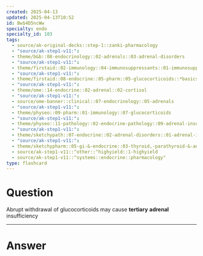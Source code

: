 ```yaml
---
created: 2025-04-13
updated: 2025-04-13T10:52
id: Bw$4D5ncWw
specialty: endo
specialty_id: 103
tags:
  - source/ak-original-decks::step-1::zanki-pharmacology
  - "source/ak-step1-v11:": 
  - theme/b&b::08-endocrinology::02-adrenals::03-adrenal-disorders
  - "source/ak-step1-v11:": 
  - theme/firstaid::02-immunology::04-immunosuppressants::01-immunosuppressants::glucocorticoids
  - "source/ak-step1-v11:": 
  - theme/firstaid::08-endocrine::05-pharm::05-glucocorticoids::*basics
  - "source/ak-step1-v11:": 
  - theme/ome::14-endocrine::02-adrenal::02-cortisol
  - "source/ak-step1-v11:": 
  - source/ome-banner::clinical::07-endocrinology::05-adrenals
  - "source/ak-step1-v11:": 
  - theme/physeo::09-pharm::01-immunology::07-glucocorticoids
  - "source/ak-step1-v11:": 
  - theme/physeo::11-pathology::02-endocrine-pathology::09-adrenal-insuffeiciency
  - "source/ak-step1-v11:": 
  - theme/sketchypath::07-endocrine::02-adrenal-disorders::01-adrenal-insufficiency
  - "source/ak-step1-v11:": 
  - theme/sketchypharm::05-gi-&-endocrine::03-thyroid,-parathyroid-&-adrenal::04-glucocorticoids
  - source/ak-step1-v11::^other::^highyield::1-highyield
  - source/ak-step1-v11::^systems::endocrine::pharmacology"
type: flashcard
---
```


# Question
Abrupt withdrawal of glucocorticoids may cause **tertiary** **adrenal** insufficiency

---

# Answer
